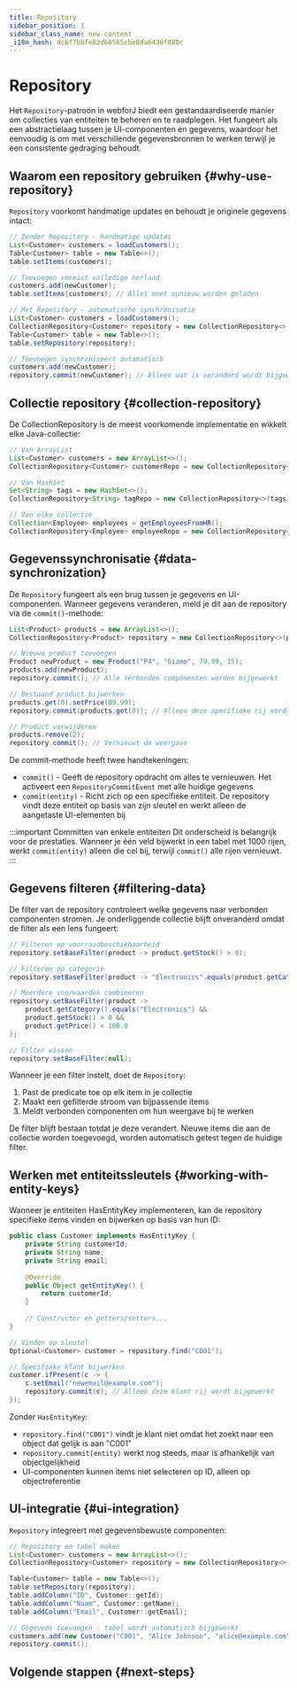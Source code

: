 ```yaml
---
title: Repository
sidebar_position: 1
sidebar_class_name: new-content
_i18n_hash: dc6f7bbfe82d68565cbe8da6436f080c
---
```

<!-- vale off -->
# Repository <DocChip chip='since' label='24.00' />
<!-- vale on -->


Het `Repository`-patroon in webforJ biedt een gestandaardiseerde manier om collecties van entiteiten te beheren en te raadplegen. Het fungeert als een abstractielaag tussen je UI-componenten en gegevens, waardoor het eenvoudig is om met verschillende gegevensbronnen te werken terwijl je een consistente gedraging behoudt.

## Waarom een repository gebruiken {#why-use-repository}

`Repository` voorkomt handmatige updates en behoudt je originele gegevens intact:

```java
// Zonder Repository - handmatige updates
List<Customer> customers = loadCustomers();
Table<Customer> table = new Table<>();
table.setItems(customers);

// Toevoegen vereist volledige herlaad
customers.add(newCustomer);
table.setItems(customers); // Alles moet opnieuw worden geladen
```

```java
// Met Repository - automatische synchronisatie
List<Customer> customers = loadCustomers();
CollectionRepository<Customer> repository = new CollectionRepository<>(customers);
Table<Customer> table = new Table<>();
table.setRepository(repository);

// Toevoegen synchroniseert automatisch
customers.add(newCustomer);
repository.commit(newCustomer); // Alleen wat is veranderd wordt bijgewerkt
```


## Collectie repository {#collection-repository}

De <JavadocLink type="data" location="com/webforj/data/repository/CollectionRepository" code="true">CollectionRepository</JavadocLink> is de meest voorkomende implementatie en wikkelt elke Java-collectie:

```java
// Van ArrayList
List<Customer> customers = new ArrayList<>();
CollectionRepository<Customer> customerRepo = new CollectionRepository<>(customers);

// Van HashSet  
Set<String> tags = new HashSet<>();
CollectionRepository<String> tagRepo = new CollectionRepository<>(tags);

// Van elke collectie
Collection<Employee> employees = getEmployeesFromHR();
CollectionRepository<Employee> employeeRepo = new CollectionRepository<>(employees);
```


## Gegevenssynchronisatie {#data-synchronization}

De `Repository` fungeert als een brug tussen je gegevens en UI-componenten. Wanneer gegevens veranderen, meld je dit aan de repository via de `commit()`-methode:

```java
List<Product> products = new ArrayList<>();
CollectionRepository<Product> repository = new CollectionRepository<>(products);

// Nieuwe product toevoegen
Product newProduct = new Product("P4", "Gizmo", 79.99, 15);
products.add(newProduct);
repository.commit(); // Alle verbonden componenten worden bijgewerkt

// Bestaand product bijwerken  
products.get(0).setPrice(89.99);
repository.commit(products.get(0)); // Alleen deze specifieke rij wordt bijgewerkt

// Product verwijderen
products.remove(2);
repository.commit(); // Vernieuwt de weergave
```

De commit-methode heeft twee handtekeningen:
- `commit()` - Geeft de repository opdracht om alles te vernieuwen. Het activeert een `RepositoryCommitEvent` met alle huidige gegevens
- `commit(entity)` - Richt zich op een specifieke entiteit. De repository vindt deze entiteit op basis van zijn sleutel en werkt alleen de aangetaste UI-elementen bij

:::important Committen van enkele entiteiten
Dit onderscheid is belangrijk voor de prestaties. Wanneer je één veld bijwerkt in een tabel met 1000 rijen, werkt `commit(entity)` alleen die cel bij, terwijl `commit()` alle rijen vernieuwt.
:::

## Gegevens filteren {#filtering-data}

De filter van de repository controleert welke gegevens naar verbonden componenten stromen. Je onderliggende collectie blijft onveranderd omdat de filter als een lens fungeert:

```java
// Filteren op voorraadbeschikbaarheid
repository.setBaseFilter(product -> product.getStock() > 0);

// Filteren op categorie
repository.setBaseFilter(product -> "Electronics".equals(product.getCategory()));

// Meerdere voorwaarden combineren
repository.setBaseFilter(product -> 
    product.getCategory().equals("Electronics") && 
    product.getStock() > 0 && 
    product.getPrice() < 100.0
);

// Filter wissen
repository.setBaseFilter(null);
```

Wanneer je een filter instelt, doet de `Repository`:
1. Past de predicate toe op elk item in je collectie
2. Maakt een gefilterde stroom van bijpassende items
3. Meldt verbonden componenten om hun weergave bij te werken

De filter blijft bestaan totdat je deze verandert. Nieuwe items die aan de collectie worden toegevoegd, worden automatisch getest tegen de huidige filter.


## Werken met entiteitssleutels {#working-with-entity-keys}

Wanneer je entiteiten <JavadocLink type="data" location="com/webforj/data/HasEntityKey" code="true">HasEntityKey</JavadocLink> implementeren, kan de repository specifieke items vinden en bijwerken op basis van hun ID:

```java
public class Customer implements HasEntityKey {
    private String customerId;
    private String name;
    private String email;
    
    @Override
    public Object getEntityKey() {
        return customerId;
    }
    
    // Constructor en getters/setters...
}

// Vinden op sleutel
Optional<Customer> customer = repository.find("C001");

// Specifieke klant bijwerken
customer.ifPresent(c -> {
    c.setEmail("newemail@example.com");
    repository.commit(c); // Alleen deze klant rij wordt bijgewerkt
});
```

Zonder `HasEntityKey`:
- `repository.find("C001")` vindt je klant niet omdat het zoekt naar een object dat gelijk is aan "C001"
- `repository.commit(entity)` werkt nog steeds, maar is afhankelijk van objectgelijkheid
- UI-componenten kunnen items niet selecteren op ID, alleen op objectreferentie


## UI-integratie {#ui-integration}

`Repository` integreert met gegevensbewuste componenten:

```java
// Repository en tabel maken
List<Customer> customers = new ArrayList<>();
CollectionRepository<Customer> repository = new CollectionRepository<>(customers);

Table<Customer> table = new Table<>();
table.setRepository(repository);
table.addColumn("ID", Customer::getId);
table.addColumn("Naam", Customer::getName);
table.addColumn("Email", Customer::getEmail);

// Gegevens toevoegen - tabel wordt automatisch bijgewerkt
customers.add(new Customer("C001", "Alice Johnson", "alice@example.com"));
repository.commit();
```


## Volgende stappen {#next-steps}

<DocCardList className="topics-section" />
